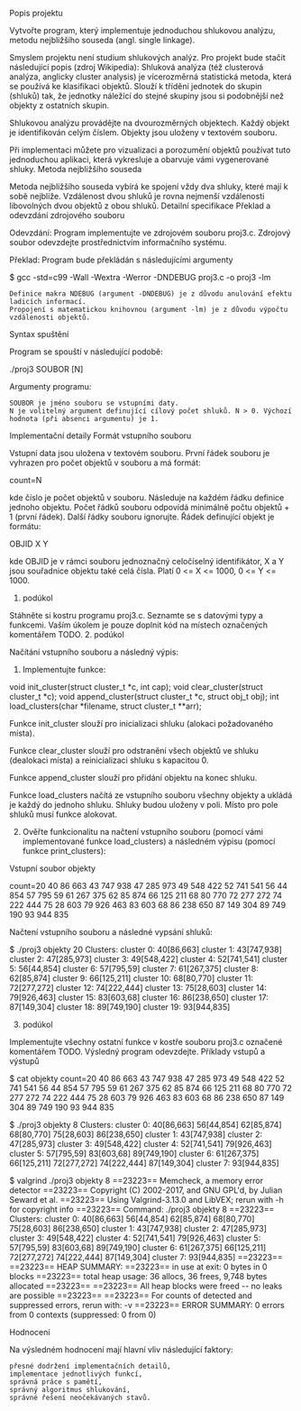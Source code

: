 Popis projektu

Vytvořte program, který implementuje jednoduchou shlukovou analýzu, metodu nejbližšího souseda (angl. single linkage).

Smyslem projektu není studium shlukových analýz. Pro projekt bude stačit následující popis (zdroj Wikipedia): Shluková analýza (též clusterová analýza, anglicky cluster analysis) je vícerozměrná statistická metoda, která se používá ke klasifikaci objektů. Slouží k třídění jednotek do skupin (shluků) tak, že jednotky náležící do stejné skupiny jsou si podobnější než objekty z ostatních skupin.

Shlukovou analýzu provádějte na dvourozměrných objektech. Každý objekt je identifikován celým číslem. Objekty jsou uloženy v textovém souboru.

Při implementaci můžete pro vizualizaci a porozumění objektů používat tuto jednoduchou aplikaci, která vykresluje a obarvuje vámi vygenerované shluky.
Metoda nejbližšího souseda

Metoda nejbližšího souseda vybírá ke spojení vždy dva shluky, které mají k sobě nejblíže. Vzdálenost dvou shluků je rovna nejmenší vzdálenosti libovolných dvou objektů z obou shluků.
Detailní specifikace
Překlad a odevzdání zdrojového souboru

Odevzdání: Program implementujte ve zdrojovém souboru proj3.c. Zdrojový soubor odevzdejte prostřednictvím informačního systému.

Překlad: Program bude překládán s následujícími argumenty

$ gcc -std=c99 -Wall -Wextra -Werror -DNDEBUG proj3.c -o proj3 -lm

    Definice makra NDEBUG (argument -DNDEBUG) je z důvodu anulování efektu ladicích informací.
    Propojení s matematickou knihovnou (argument -lm) je z důvodu výpočtu vzdálenosti objektů.

Syntax spuštění

Program se spouští v následující podobě:

./proj3 SOUBOR [N]

Argumenty programu:

    SOUBOR je jméno souboru se vstupními daty.
    N je volitelný argument definující cílový počet shluků. N > 0. Výchozí hodnota (při absenci argumentu) je 1.

Implementační detaily
Formát vstupního souboru

Vstupní data jsou uložena v textovém souboru. První řádek souboru je vyhrazen pro počet objektů v souboru a má formát:

count=N

kde číslo je počet objektů v souboru. Následuje na každém řádku definice jednoho objektu. Počet řádků souboru odpovídá minimálně počtu objektů + 1 (první řádek). Další řádky souboru ignorujte. Řádek definující objekt je formátu:

OBJID X Y

kde OBJID je v rámci souboru jednoznačný celočíselný identifikátor, X a Y jsou souřadnice objektu také celá čísla. Platí 0 <= X <= 1000, 0 <= Y <= 1000.

1. podúkol

Stáhněte si kostru programu proj3.c. Seznamte se s datovými typy a funkcemi. Vaším úkolem je pouze doplnit kód na místech označených komentářem TODO.
2. podúkol

Načítání vstupního souboru a následný výpis:

1. Implementujte funkce:

void init_cluster(struct cluster_t *c, int cap);
void clear_cluster(struct cluster_t *c);
void append_cluster(struct cluster_t *c, struct obj_t obj);
int load_clusters(char *filename, struct cluster_t **arr);

Funkce init_cluster slouží pro inicializaci shluku (alokaci požadovaného místa).

Funkce clear_cluster slouží pro odstranění všech objektů ve shluku (dealokaci místa) a reinicializaci shluku s kapacitou 0.

Funkce append_cluster slouží pro přidání objektu na konec shluku.

Funkce load_clusters načítá ze vstupního souboru všechny objekty a ukládá je každý do jednoho shluku. Shluky budou uloženy v poli. Místo pro pole shluků musí funkce alokovat.

2. Ověřte funkcionalitu na načtení vstupního souboru (pomocí vámi implementované funkce load_clusters) a následném výpisu (pomocí funkce print_clusters):

Vstupní soubor objekty

count=20
40 86 663
43 747 938
47 285 973
49 548 422
52 741 541
56 44 854
57 795 59
61 267 375
62 85 874
66 125 211
68 80 770
72 277 272
74 222 444
75 28 603
79 926 463
83 603 68
86 238 650
87 149 304
89 749 190
93 944 835

Načtení vstupního souboru a následné vypsání shluků:

$ ./proj3 objekty 20
Clusters:
cluster 0: 40[86,663]
cluster 1: 43[747,938]
cluster 2: 47[285,973]
cluster 3: 49[548,422]
cluster 4: 52[741,541]
cluster 5: 56[44,854]
cluster 6: 57[795,59]
cluster 7: 61[267,375]
cluster 8: 62[85,874]
cluster 9: 66[125,211]
cluster 10: 68[80,770]
cluster 11: 72[277,272]
cluster 12: 74[222,444]
cluster 13: 75[28,603]
cluster 14: 79[926,463]
cluster 15: 83[603,68]
cluster 16: 86[238,650]
cluster 17: 87[149,304]
cluster 18: 89[749,190]
cluster 19: 93[944,835]

3. podúkol

Implementujte všechny ostatní funkce v kostře souboru proj3.c označené komentářem TODO. Výsledný program odevzdejte.
Příklady vstupů a výstupů

$ cat objekty
count=20
40 86 663
43 747 938
47 285 973
49 548 422
52 741 541
56 44 854
57 795 59
61 267 375
62 85 874
66 125 211
68 80 770
72 277 272
74 222 444
75 28 603
79 926 463
83 603 68
86 238 650
87 149 304
89 749 190
93 944 835

$ ./proj3 objekty 8
Clusters:
cluster 0: 40[86,663] 56[44,854] 62[85,874] 68[80,770] 75[28,603] 86[238,650]
cluster 1: 43[747,938]
cluster 2: 47[285,973]
cluster 3: 49[548,422]
cluster 4: 52[741,541] 79[926,463]
cluster 5: 57[795,59] 83[603,68] 89[749,190]
cluster 6: 61[267,375] 66[125,211] 72[277,272] 74[222,444] 87[149,304]
cluster 7: 93[944,835]

$ valgrind ./proj3 objekty 8
==23223== Memcheck, a memory error detector
==23223== Copyright (C) 2002-2017, and GNU GPL'd, by Julian Seward et al.
==23223== Using Valgrind-3.13.0 and LibVEX; rerun with -h for copyright info
==23223== Command: ./proj3 objekty 8
==23223== 
Clusters:
cluster 0: 40[86,663] 56[44,854] 62[85,874] 68[80,770] 75[28,603] 86[238,650]
cluster 1: 43[747,938]
cluster 2: 47[285,973]
cluster 3: 49[548,422]
cluster 4: 52[741,541] 79[926,463]
cluster 5: 57[795,59] 83[603,68] 89[749,190]
cluster 6: 61[267,375] 66[125,211] 72[277,272] 74[222,444] 87[149,304]
cluster 7: 93[944,835]
==23223== 
==23223== HEAP SUMMARY:
==23223==     in use at exit: 0 bytes in 0 blocks
==23223==   total heap usage: 36 allocs, 36 frees, 9,748 bytes allocated
==23223== 
==23223== All heap blocks were freed -- no leaks are possible
==23223== 
==23223== For counts of detected and suppressed errors, rerun with: -v
==23223== ERROR SUMMARY: 0 errors from 0 contexts (suppressed: 0 from 0)

Hodnocení

Na výsledném hodnocení mají hlavní vliv následující faktory:

    přesné dodržení implementačních detailů,
    implementace jednotlivých funkcí,
    správná práce s pamětí,
    správný algoritmus shlukování,
    správné řešení neočekávaných stavů.
